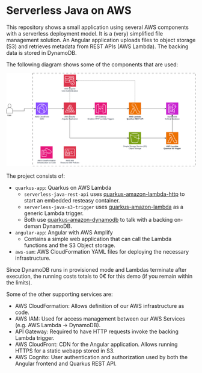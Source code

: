 # Serverless Java on AWS

This repository shows a small application using several AWS components with a serverless deployment model.
It is a (very) simplified file management solution. An Angular application uploads files to object storage (S3) and retrieves metadata from REST APIs (AWS Lambda). The backing data is stored in DynamoDB.

The following diagram shows some of the components that are used:

![quarkus-demo-app.drawio.png](quarkus-demo-app.drawio.png)

The project consists of:
 * `quarkus-app`: Quarkus on AWS Lambda
   * `serverless-java-rest-api` uses [quarkus-amazon-lambda-http](https://quarkus.io/guides/aws-lambda-http) to start an embedded resteasy container.
   * `serverless-java-s3-trigger` uses [quarkus-amazon-lambda](https://quarkus.io/guides/aws-lambda) as a generic Lambda trigger.
   * Both use [quarkus-amazon-dynamodb](https://docs.quarkiverse.io/quarkus-amazon-services/dev/amazon-dynamodb.html) to talk with a backing on-deman DynamoDB.
 * `angular-app`: Angular with AWS Amplify
   * Contains a simple web application that can call the Lambda functions and the S3 Object storage.
 * `aws-sam`: AWS CloudFormation YAML files for deploying the necessary infrastructure.

Since DynamoDB runs in provisioned mode and Lambdas terminate after execution, the running costs totals to 0€ for this demo (if you remain within the limits).

Some of the other supporting services are:
 * AWS CloudFormation: Allows definition of our AWS infrastructure as code.
 * AWS IAM: Used for access management between our AWS Services (e.g. AWS Lambda -> DynamoDB).
 * API Gateway: Required to have HTTP requests invoke the backing Lambda trigger.
 * AWS CloudFront: CDN for the Angular application. Allows running HTTPS for a static webapp stored in S3.
 * AWS Cognito: User authentication and authorization used by both the Angular frontend and Quarkus REST API.